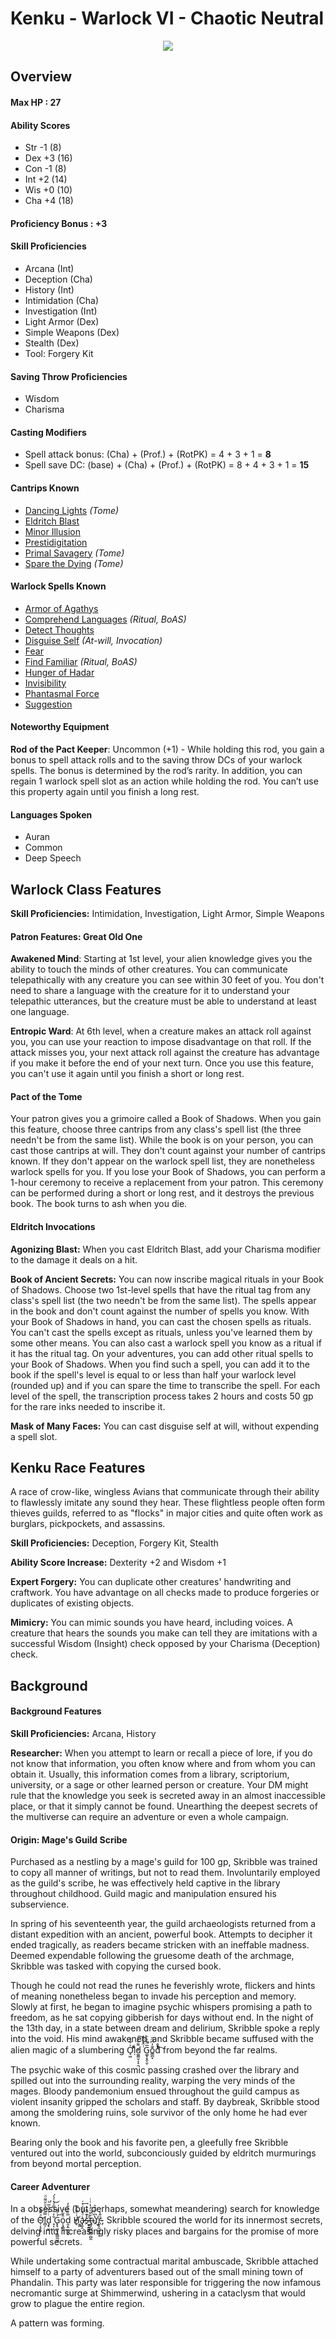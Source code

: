 # Kenku - Warlock VI - Chaotic Neutral

<p align="center"><img src="https://github.com/Shurmn/Shurmn.github.io/blob/master/_img/card.png?raw=true"/></p>

## Overview

#### Max HP : **27**

#### Ability Scores
* Str -1 (8)
* Dex +3 (16)
* Con -1 (8)
* Int +2 (14)
* Wis +0 (10)
* Cha +4 (18)

#### Proficiency Bonus : **+3**

#### Skill Proficiencies
* Arcana (Int)
* Deception (Cha)
* History (Int)
* Intimidation (Cha)
* Investigation (Int)
* Light Armor (Dex)
* Simple Weapons (Dex)
* Stealth (Dex)
* Tool: Forgery Kit

#### Saving Throw Proficiencies
* Wisdom
* Charisma

#### Casting Modifiers

* Spell attack bonus: (Cha) + (Prof.) + (RotPK) = 4 + 3 + 1 = **8**
* Spell save DC: (base) + (Cha) + (Prof.) + (RotPK) = 8 + 4 + 3 + 1 = **15**

#### Cantrips Known
* [Dancing Lights](https://thebombzen.com/grimoire/spells/dancing-lights) *(Tome)*
* [Eldritch Blast](https://thebombzen.com/grimoire/spells/eldritch-blast)
* [Minor Illusion](https://thebombzen.com/grimoire/spells/minor-illusion)
* [Prestidigitation](https://thebombzen.com/grimoire/spells/prestidigitation)
* [Primal Savagery](https://thebombzen.com/grimoire/spells/primal-savagery) *(Tome)*
* [Spare the Dying](https://thebombzen.com/grimoire/spells/spare-the-dying) *(Tome)*

#### Warlock Spells Known
* [Armor of Agathys](https://thebombzen.com/grimoire/spells/armor-of-agathys)
* [Comprehend Languages](https://thebombzen.com/grimoire/spells/comprehend-languages) *(Ritual, BoAS)*
* [Detect Thoughts](https://thebombzen.com/grimoire/spells/detect-thoughts)
* [Disguise Self](https://thebombzen.com/grimoire/spells/disguise-self) *(At-will, Invocation)*
* [Fear](https://thebombzen.com/grimoire/spells/fear)
* [Find Familiar](https://thebombzen.com/grimoire/spells/find-familiar) *(Ritual, BoAS)*
* [Hunger of Hadar](https://thebombzen.com/grimoire/spells/hunger-of-hadar)
* [Invisibility](https://thebombzen.com/grimoire/spells/invisibility)
* [Phantasmal Force](https://thebombzen.com/grimoire/spells/phantasmal-force)
* [Suggestion](https://thebombzen.com/grimoire/spells/suggestion)

#### Noteworthy Equipment
**Rod of the Pact Keeper**: Uncommon (+1) - While holding this rod, you gain a bonus to spell attack rolls and to the saving throw DCs of your warlock spells. The bonus is determined by the rod’s rarity. In addition, you can regain 1 warlock spell slot as an action while holding the rod. You can’t use this property again until you finish a long rest.

#### Languages Spoken
* Auran
* Common
* Deep Speech

## Warlock Class Features

**Skill Proficiencies:** Intimidation, Investigation, Light Armor, Simple Weapons

#### Patron Features: Great Old One
**Awakened Mind**: Starting at 1st level, your alien knowledge gives you the ability to touch the minds of other creatures. You can communicate telepathically with any creature you can see within 30 feet of you. You don't need to share a language with the creature for it to understand your telepathic utterances, but the creature must be able to understand at least one language.

**Entropic Ward**: At 6th level, when a creature makes an attack roll against you, you can use your reaction to impose disadvantage on that roll. If the attack misses you, your next attack roll against the creature has advantage if you make it before the end of your next turn. Once you use this feature, you can't use it again until you finish a short or long rest.

#### Pact of the Tome
Your patron gives you a grimoire called a Book of Shadows. When you gain this feature, choose three cantrips from any class's spell list (the three needn't be from the same list). While the book is on your person, you can cast those cantrips at will. They don't count against your number of cantrips known. If they don't appear on the warlock spell list, they are nonetheless warlock spells for you. If you lose your Book of Shadows, you can perform a 1-hour ceremony to receive a replacement from your patron. This ceremony can be performed during a short or long rest, and it destroys the previous book. The book turns to ash when you die.

#### Eldritch Invocations

**Agonizing Blast:** When you cast Eldritch Blast, add your Charisma modifier to the damage it deals on a hit.

**Book of Ancient Secrets:** You can now inscribe magical rituals in your Book of Shadows. Choose two 1st-level spells that have the ritual tag from any class's spell list (the two needn't be from the same list). The spells appear in the book and don't count against the number of spells you know. With your Book of Shadows in hand, you can cast the chosen spells as rituals. You can't cast the spells except as rituals, unless you've learned them by some other means. You can also cast a warlock spell you know as a ritual if it has the ritual tag. On your adventures, you can add other ritual spells to your Book of Shadows. When you find such a spell, you can add it to the book if the spell's level is equal to or less than half your warlock level (rounded up) and if you can spare the time to transcribe the spell. For each level of the spell, the transcription process takes 2 hours and costs 50 gp for the rare inks needed to inscribe it.

**Mask of Many Faces:** You can cast disguise self at will, without expending a spell slot.

## Kenku Race Features
A race of crow-like, wingless Avians that communicate through their ability to flawlessly imitate any sound they hear. These flightless people often form thieves guilds, referred to as "flocks" in major cities and quite often work as burglars, pickpockets, and assassins.

**Skill Proficiencies:** Deception, Forgery Kit, Stealth 

**Ability Score Increase:** Dexterity +2 and Wisdom +1

**Expert Forgery:** You can duplicate other creatures' handwriting and craftwork. You have advantage on all checks made to produce forgeries or duplicates of existing objects.

**Mimicry:** You can mimic sounds you have heard, including voices. A creature that hears the sounds you make can tell they are imitations with a successful Wisdom (Insight) check opposed by your Charisma (Deception) check.

## Background

#### Background Features
**Skill Proficiencies:** Arcana, History

**Researcher:** When you attempt to learn or recall a piece of lore, if you do not know that information, you often know where and from whom you can obtain it. Usually, this information comes from a library, scriptorium, university, or a sage or other learned person or creature. Your DM might rule that the knowledge you seek is secreted away in an almost inaccessible place, or that it simply cannot be found. Unearthing the deepest secrets of the multiverse can require an adventure or even a whole campaign.

#### Origin: Mage's Guild Scribe
Purchased as a nestling by a mage's guild for 100 gp, Skribble was trained to copy all manner of writings, but not to read them. Involuntarily employed as the guild's scribe, he was effectively held captive in the library throughout childhood. Guild magic and manipulation ensured his subservience.

In spring of his seventeenth year, the guild archaeologists returned from a distant expedition with an ancient, powerful book. Attempts to decipher it ended tragically, as readers became stricken with an ineffable madness. Deemed expendable following the gruesome death of the archmage, Skribble was tasked with copying the cursed book.

Though he could not read the runes he feverishly wrote, flickers and hints of meaning nonetheless began to invade his perception and memory. Slowly at first, he began to imagine psychic whispers promising a path to freedom, as he sat copying gibberish for days without end. In the night of the 13th day, in a state between dream and delirium, Skribble spoke a reply into the void. His mind awakened, and Skribble became suffused with the alien magic of a slumbering O̘͖ͯ͋̀ḷ̓ͮͩd͚͚̮̣̞̠̯͌͋ͧ͠ ͭ̂̆̋͋G͚̞̝̭̖̬̅̈̐͛̈o͇̪͓͊̓͆ͫ̆d̀̊ͨͮ͡ from beyond the far realms.

The psychic wake of this cosmic passing crashed over the library and spilled out into the surrounding reality, warping the very minds of the mages. Bloody pandemonium ensued throughout the guild campus as violent insanity gripped the scholars and staff. By daybreak, Skribble stood among the smoldering ruins, sole survivor of the only home he had ever known.

Bearing only the book and his favorite pen, a gleefully free Skribble ventured out into the world, subconciously guided by eldritch murmurings from beyond mortal perception.

#### Career Adventurer
In a obsessive (but perhaps, somewhat meandering) search for knowledge of the O̴̜͔̥̭̙ͣ̂̂̀͜l̻̩̿̈ͫ̔ͧ̆͌ͩḑ̢̫̫ͥ̉̌ͮ̅ͪ̕ ̟͎͕̐͐̈́̿͐̔ͤ̀́͜G̢̢͖̝̖͍͇̰͖̜͗ͤ͌͢o̩̘͇̬ͩ͋́d̯̗̱̮̦̩͓̅̏̏ͫ̎̓ H̸̨͑ͤ̐̇̅҉̼͖a̷̖͍̭ͬͣ̆ͫ̾ͯͬ͢s̔͊̋̂҉̵̫̬̱͇͙t̴̡̡̮͈͕͇̯̺̼͋̆ͮ̒̔ͭͥư̔͆̇ͫ̏͛҉̫̩r̵̢̞̰͖̞̬͎ͦ̂̀, Skribble scoured the world for its innermost secrets, delving into increasingly risky places and bargains for the promise of more powerful secrets.

While undertaking some contractual marital ambuscade, Skribble attached himself to a party of adventurers based out of the small mining town of Phandalin. This party was later responsible for triggering the now infamous necromantic surge at Shimmerwind, ushering in a cataclysm that would grow to plague the entire region.

A pattern was forming.
